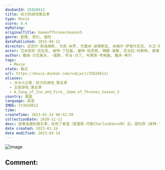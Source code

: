 ```yaml
---
doubanId: 25826612
title: 权力的游戏第五季
type: Movie
score: 9.4
myRating: 
originalTitle: GameofThronesSeason5
genre: 剧情, 奇幻, 冒险
datePublished: 2015-04-12
director: 迈克尔·斯洛维斯, 马克·米罗, 杰雷米·波德斯瓦, 米格尔·萨普什尼克, 大卫·努特尔
actor: 艾米莉亚·克拉克, 彼特·丁拉基, 基特·哈灵顿, 琳娜·海蒂, 尼古拉·科斯特, 麦茜·威廉姆斯, 苏菲·特纳, 娜塔莉·多默尔, 艾丹·吉伦, 斯蒂芬·迪兰, 约翰·布莱德利, 娜塔莉·伊曼纽尔, 格温多兰·克里斯蒂, 伊恩·格雷, 阿尔菲·艾伦, 米希尔·赫伊斯曼, 朱利安·格洛弗, 伊恩·麦克尔希尼, 卡里斯·范·侯登, 亚历山大·希迪格, 乔纳森·普雷斯, 凯莎·卡斯特, 托比·塞巴斯蒂安, 尼尔·泰格·弗莉, 道比·欧帕瑞, 恩佐·科伦蒂, 杰西卡·亨维克, 罗莎贝尔·劳伦蒂·塞勒斯, 马克·加蒂斯, 哈蒂·戈托贝德, 比吉特·约尔特·索伦森, 凯莉·英格拉姆, 乔尔·弗莱, 伊万·瑞恩, 汉娜·穆雷, 丹尼尔·波特曼, 雅各布·安德森, 欧文·蒂尔, 迈克尔·麦克埃尔哈顿, 本·克朗普顿, 夏洛特·霍普, 费伊·马赛, 皮特·沃恩, 塞伦·希德, undefined, 鲁珀特·范西塔特, 安东·莱瑟, 迪恩, 汉娜·沃丁厄姆, 安德鲁·麦克雷, 威尔·奥康纳, 伊恩·怀特, 福岛莉拉, 威尔·图德, 汤姆·弗拉席亚, ·墨菲, 黛安娜·里格, 利亚姆·坎宁安, 塔拉·菲茨杰拉德, 杰罗姆·弗林, 菲恩·琼斯, 尤金·西蒙, 伊恩·比蒂, undefined, 吉安皮罗·科格诺利, undefined, undefined, undefined, 内尔·威廉姆斯, undefined
author: 戴维·贝尼奥夫, ·威斯, 乔治·马丁, 布莱恩·考格曼, 戴夫·希尔
tags:
  - Movie
state: 看过
url: https://movie.douban.com/subject/25826612/
aliases:
  - 冰与火之歌：权力的游戏_第五季
  - 王座游戏_第五季
  - A_Song_of_Ice_and_Fire__Game_of_Thrones_Season_5
country: 美国
language: 英语
IMDb: tt3658012
time: 
createTime: 2023-01-24 00:52:20
collectionDate: 2020-11-11
desc: 故事发展到第五季。杀死了泰温（查里斯·丹斯CharlesDance饰）后，提利昂（彼特·丁拉基PeterDinklage饰）和瓦里斯（康雷斯·希尔ConlethHill饰）一同踏上了...
date created: 2023-01-24
date modified: 2023-03-14
---
```


![image](p2230256732.jpg)

Comment:
---
